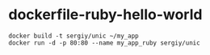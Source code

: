 # dockerfile-ruby-hello-world
```
docker build -t sergiy/unic ~/my_app
docker run -d -p 80:80 --name my_app_ruby sergiy/unic
```
